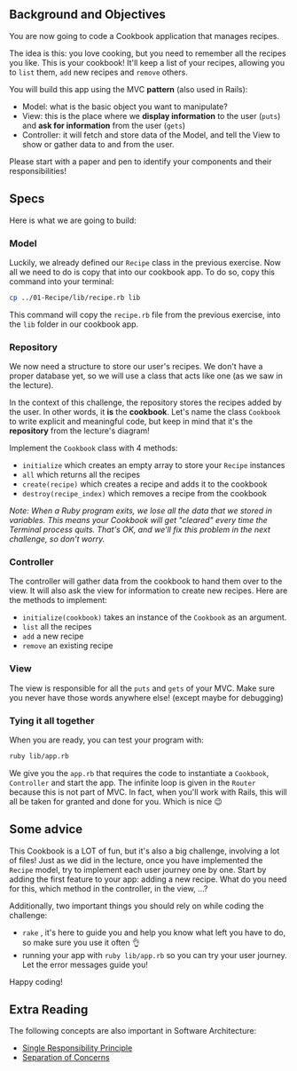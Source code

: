 ## Background and Objectives

You are now going to code a Cookbook application that manages recipes.

The idea is this: you love cooking, but you need to remember all the recipes you like. This is your cookbook! It'll keep a list of your recipes, allowing you to `list` them, `add` new recipes and `remove` others.

You will build this app using the MVC **pattern** (also used in Rails):
- Model: what is the basic object you want to manipulate?
- View: this is the place where we **display information** to the user (`puts`) and **ask for information** from the user (`gets`)
- Controller: it will fetch and store data of the Model, and tell the View to show or gather data to and from the user.

Please start with a paper and pen to identify your components and their responsibilities!

## Specs

Here is what we are going to build:

### Model

Luckily, we already defined our `Recipe` class in the previous exercise. Now all we need to do is copy that into our cookbook app. To do so, copy this command into your terminal:

```bash
cp ../01-Recipe/lib/recipe.rb lib
```

This command will copy the `recipe.rb` file from the previous exercise, into the `lib` folder in our cookbook app.

### Repository

We now need a structure to store our user's recipes. We don't have a proper database yet, so we will use a class that acts like one (as we saw in the lecture).

In the context of this challenge, the repository stores the recipes added by the user. In other words, it **is** the **cookbook**. Let's name the class `Cookbook` to write explicit and meaningful code, but keep in mind that it's the **repository** from the lecture's diagram!

Implement the `Cookbook` class with 4 methods:
- `initialize` which creates an empty array to store your `Recipe` instances
- `all` which returns all the recipes
- `create(recipe)` which creates a recipe and adds it to the cookbook
- `destroy(recipe_index)` which removes a recipe from the cookbook

_Note: When a Ruby program exits, we lose all the data that we stored in variables. This means your Cookbook will get "cleared" every time the Terminal process quits. That's OK, and we'll fix this problem in the next challenge, so don't worry._

### Controller

The controller will gather data from the cookbook to hand them over to the view. It will also ask the view for information to create new recipes. Here are the methods to implement:
- `initialize(cookbook)` takes an instance of the `Cookbook` as an argument.
- `list` all the recipes
- `add` a new recipe
- `remove` an existing recipe

### View

The view is responsible for all the `puts` and `gets` of your MVC. Make sure you never have those words anywhere else! (except maybe for debugging)

### Tying it all together

When you are ready, you can test your program with:

```bash
ruby lib/app.rb
```

We give you the `app.rb` that requires the code to instantiate a `Cookbook`, `Controller` and start the app. The infinite loop is given in the `Router` because this is not part of MVC. In fact, when you'll work with Rails, this will all be taken for granted and done for you. Which is nice 😉

## Some advice

This Cookbook is a LOT of fun, but it's also a big challenge, involving a lot of files! Just as we did in the lecture, once you have implemented the `Recipe` model, try to implement each user journey one by one. Start by adding the first feature to your app: adding a new recipe. What do you need for this, which method in the controller, in the view, ...?

Additionally, two important things you should rely on while coding the challenge:

- `rake` , it's here to guide you and help you know what left you have to do, so make sure you use it often 👌
- running your app with `ruby lib/app.rb` so you can try your user journey. Let the error messages guide you!

Happy coding!

## Extra Reading

The following concepts are also important in Software Architecture:
- [Single Responsibility Principle](http://en.wikipedia.org/wiki/Single_responsibility_principle)
- [Separation of Concerns](http://en.wikipedia.org/wiki/Separation_of_concerns)

